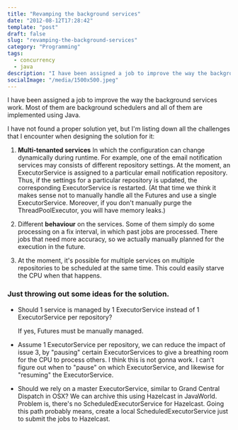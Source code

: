```yaml
---
title: "Revamping the background services"
date: "2012-08-12T17:28:42"
template: "post"
draft: false
slug: "revamping-the-background-services"
category: "Programming"
tags:
  - concurrency
  - java
description: "I have been assigned a job to improve the way the background services work. Most of them are background schedulers and all of them are implemented using Java."
socialImage: "/media/1500x500.jpeg"
---
```



I have been assigned a job to improve the way the background services work. Most of them are background schedulers and all of them are implemented using Java.

I have not found a proper solution yet, but I'm listing down all the challenges that I encounter when designing the solution for it:

1. **Multi-tenanted services**
In which the configuration can change dynamically during runtime. For example, one of the email notification services may consists of different repository settings.
At the moment, an ExecutorService is assigned to a particular email notification repository. Thus, if the settings for a  particular repository is updated, the corresponding ExecutorService is restarted. (At that time we think it makes sense not to manually handle all the Futures and use a single ExecutorService. Moreover, if you don't manually purge the ThreadPoolExecutor, you will have memory leaks.)

2. Different **behaviour** on the services. Some of them simply do some processing on a fix interval, in which past jobs are processed. There jobs that need more accuracy, so we actually manually planned for the execution in the future.

3. At the moment, it's possible for multiple services on multiple repositories to be scheduled at the same time. This could easily starve the CPU when that happens.

### Just throwing out some ideas for the solution.
* Should 1 service is managed by 1 ExecutorService instead of 1 ExecutorService per repository?
        
    If yes, Futures must be manually managed.
        
* Assume 1 ExecutorService per repository, we can reduce the impact of issue 3, by "pausing" certain ExecutorServices to give a breathing room for the CPU to process others. I think this is not gonna work. I can't figure out when to "pause"  on which ExecutorService, and likewise for "resuming" the ExecutorService.
* Should we rely on a master ExecutorService, similar to Grand Central Dispatch in OSX? We can archive this using Hazelcast in JavaWorld. Problem is, there's no ScheduledExecutorService for Hazelcast. Going this path probably means, create a local ScheduledExecutorService just to submit the jobs to Hazelcast.

